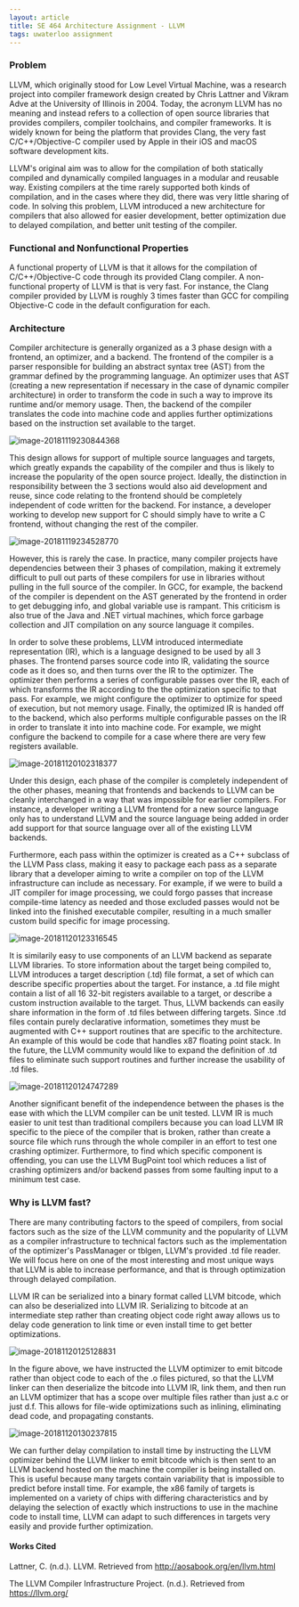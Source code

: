 ```yaml
---
layout: article
title: SE 464 Architecture Assignment - LLVM
tags: uwaterloo assignment
---
```


### Problem

LLVM, which originally stood for Low Level Virtual Machine, was a research project into compiler framework design created by Chris Lattner and Vikram Adve at the University of Illinois in 2004. Today, the acronym LLVM has no meaning and instead refers to a collection of open source libraries that provides compilers, compiler toolchains, and compiler frameworks. It is widely known for being the platform that provides Clang, the very fast C/C++/Objective-C compiler used by Apple in their iOS and macOS software development kits.

LLVM's original aim was to allow for the compilation of both statically compiled and dynamically compiled languages in a modular and reusable way. Existing compilers at the time rarely supported both kinds of compilation, and in the cases where they did, there was very little sharing of code. In solving this problem, LLVM introduced a new architecture for compilers that also allowed for easier development, better optimization due to delayed compilation, and better unit testing of the compiler.

### Functional and Nonfunctional Properties

A functional property of LLVM is that it allows for the compilation of C/C++/Objective-C code through its provided Clang compiler. A non-functional property of LLVM is that is very fast. For instance, the Clang compiler provided by LLVM is roughly 3 times faster than GCC for compiling Objective-C code in the default configuration for each.

### Architecture

Compiler architecture is generally organized as a 3 phase design with a frontend, an optimizer, and a backend. The frontend of the compiler is a parser responsible for building an abstract syntax tree (AST) from the grammar defined by the programming language. An optimizer uses that AST (creating a new representation if necessary in the case of dynamic compiler architecture) in order to transform the code in such a way to improve its runtime and/or memory usage. Then, the backend of the compiler translates the code into machine code and applies further optimizations based on the instruction set available to the target.

![image-20181119230844368](image-20181119230844368.png)

This design allows for support of multiple source languages and targets, which greatly expands the capability of the compiler and thus is likely to increase the popularity of the open source project. Ideally, the distinction in responsibility between the 3 sections would also aid development and reuse, since code relating to the frontend should be completely independent of code written for the backend. For instance, a developer working to develop new support for C should simply have to write a C frontend, without changing the rest of the compiler.

![image-20181119234528770](image-20181119234528770.png)

However, this is rarely the case. In practice, many compiler projects have dependencies between their 3 phases of compilation, making it extremely difficult to pull out parts of these compilers for use in libraries without pulling in the full source of the compiler. In GCC, for example, the backend of the compiler is dependent on the AST generated by the frontend in order to get debugging info, and global variable use is rampant. This criticism is also true of the Java and .NET virtual machines, which force garbage collection and JIT compilation on any source language it compiles.

In order to solve these problems, LLVM introduced intermediate representation (IR), which is a language designed to be used by all 3 phases. The frontend parses source code into IR, validating the source code as it does so, and then turns over the IR to the optimizer. The optimizer then performs a series of configurable passes over the IR, each of which transforms the IR according to the the optimization specific to that pass. For example, we might configure the optimizer to optimize for speed of execution, but not memory usage. Finally, the optimized IR is handed off to the backend, which also performs multiple configurable passes on the IR in order to translate it into into machine code. For example, we might configure the backend to compile for a case where there are very few registers available.

![image-20181120102318377](image-20181120102318377.png)

Under this design, each phase of the compiler is completely independent of the other phases, meaning that frontends and backends to LLVM can be cleanly interchanged in a way that was impossible for earlier compilers. For instance, a developer writing a LLVM frontend for a new source language only has to understand LLVM and the source language being added in order add support for that source language over all of the existing LLVM backends.

Furthermore, each pass within the optimizer is created as a C++ subclass of the LLVM Pass class, making it easy to package each pass as a separate library that a developer aiming to write a compiler on top of the LLVM infrastructure can include as necessary. For example, if we were to build a JIT compiler for image processing, we could forgo passes that increase compile-time latency as needed and those excluded passes would not be linked into the finished executable compiler, resulting in a much smaller custom build specific for image processing.

![image-20181120123316545](image-20181120123316545.png)

It is similarily easy to use components of an LLVM backend as separate LLVM libraries. To store information about the target being compiled to, LLVM introduces a target description (.td) file format, a set of which can describe specific properties about the target. For instance, a .td file might contain a list of all 16 32-bit registers available to a target, or describe a custom instruction available to the target. Thus, LLVM backends can easily share information in the form of .td files between differing targets. Since .td files contain purely declarative information, sometimes they must be augmented with C++ support routines that are specific to the architecture. An example of this would be code that handles x87 floating point stack. In the future, the LLVM community would like to expand the definition of .td files to eliminate such support routines and further increase the usability of .td files.

![image-20181120124747289](image-20181120124747289.png)

Another significant benefit of the independence between the phases is the ease with which the LLVM compiler can be unit tested. LLVM IR is much easier to unit test than traditional compilers because you can load LLVM IR specific to the piece of the compiler that is broken, rather than create a source file which runs through the whole compiler in an effort to test one crashing optimizer. Furthermore, to find which specific component is offending, you can use the LLVM BugPoint tool which reduces a list of crashing optimizers and/or backend passes from some faulting input to a minimum test case.

### Why is LLVM fast?

There are many contributing factors to the speed of compilers, from social factors such as the size of the LLVM community and the popularity of LLVM as a compiler infrastructure to technical factors such as the implementation of the optimizer's PassManager or tblgen, LLVM's provided .td file reader. We will focus here on one of the most interesting and most unique ways that LLVM is able to increase performance, and that is through optimization through delayed compilation.

LLVM IR can be serialized into a binary format called LLVM bitcode, which can also be deserialized into LLVM IR. Serializing to bitcode at an intermediate step rather than creating object code right away allows us to delay code generation to link time or even install time to get better optimizations.

![image-20181120125128831](image-20181120125128831.png)

In the figure above, we have instructed the LLVM optimizer to emit bitcode rather than object code to each of the .o files pictured, so that the LLVM linker can then deserialize the bitcode into LLVM IR, link them, and then run an LLVM optimizer that has a scope over multiple files rather than just a.c or just d.f. This allows for file-wide optimizations such as inlining, eliminating dead code, and propagating constants.

![image-20181120130237815](image-20181120130237815.png)

We can further delay compilation to install time by instructing the LLVM optimizer behind the LLVM linker to emit bitcode which is then sent to an LLVM backend hosted on the machine the compiler is being installed on. This is useful because many targets contain variability that is impossible to predict before install time. For example, the x86 family of targets is implemented on a variety of chips with differing characteristics and by delaying the selection of exactly which instructions to use in the machine code to install time, LLVM can adapt to such differences in targets very easily and provide further optimization.

#### Works Cited

Lattner, C. (n.d.). LLVM. Retrieved from http://aosabook.org/en/llvm.html

The LLVM Compiler Infrastructure Project. (n.d.). Retrieved from https://llvm.org/
